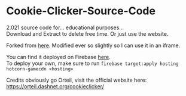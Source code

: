 # Cookie-Clicker-Source-Code
2.021 source code for... educational purposes...  
Download and Extract to delete free time. Or just use the website.

Forked from [here](https://github.com/Trixter9994/Cookie-Clicker-Source-Code). Modified ever so slightly so I can use it in an iframe.

You can find it deployed on Firebase [here](https://hotcorn-gamecdn.web.app/cookie/).  
To deploy your own, make sure to run `firebase target:apply hosting hotcorn-gamecdn <hosting>`

Credits obviously go Orteil, visit the official website here: https://orteil.dashnet.org/cookieclicker/
